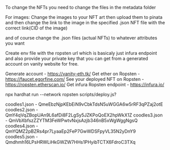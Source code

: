 To change the NFTs you need to change the files in the 
metadata folder

For images:
Change the images to your NFT art then upload them to pinata
and then change the link to the image in the specified .json NFT file
with the correct link(CID of the image)

and of course change the .json files (actual NFTs) to whatever attributes you want


Create env file with the ropsten url which is basicaly just infura endpoint 
and also provide your private key that you can get from a generated account on
vanity website for free.

Generate account - https://vanity-eth.tk/
Get ether on Ropsten - https://faucet.egorfine.com/
See your deployed NFT on Ropsten - https://ropsten.etherscan.io/
Get infura Ropsten endpoint - https://infura.io/

npx hardhat run --network ropsten scripts/deploy.js?

coodles1.json - QmeEbzNjpKEbEiN9vCbkTdsN5uWGGA6w5rRF3qPZaj2otE
coodles2.json - QmY4qVqZBopUAn9L6afDi8F2LgSy5JZKPoQoEX2hpWkX1Z
coodles3.json - QmVbXbfszZZYTM3FeWPwtvNxjsAzjb346nB5xWgWggNgsQ
coodles4.json - QmYQMZ2pBZRs4pr7LyaaEp2FeP7GwWDSFpyVL35N2yDnY9
coodles5.json - Qmdhmh16LPsHRWLiHkGWZW7HHs1PHyibTCTX6FdroC3TXq